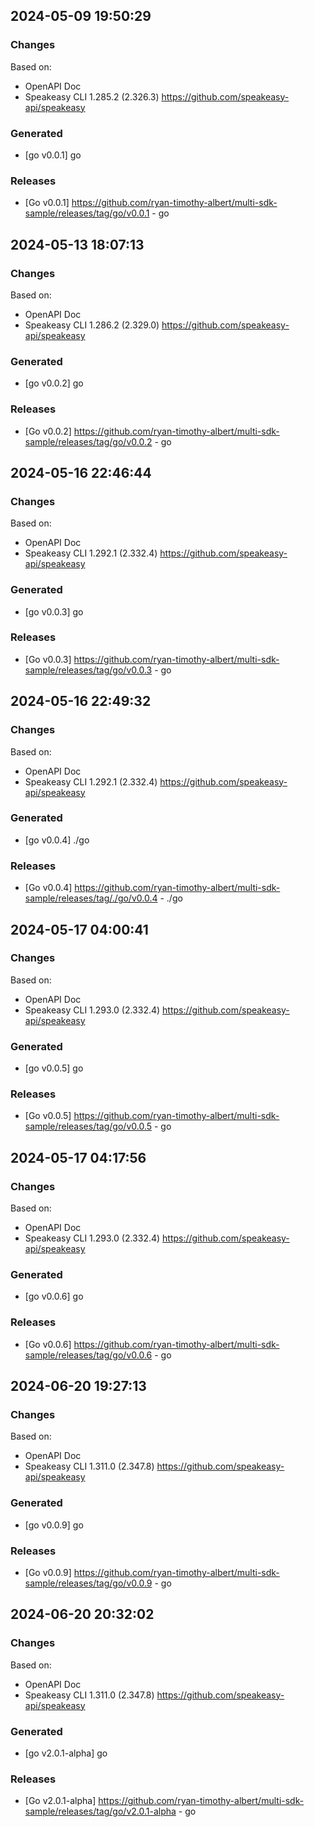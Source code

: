 

## 2024-05-09 19:50:29
### Changes
Based on:
- OpenAPI Doc  
- Speakeasy CLI 1.285.2 (2.326.3) https://github.com/speakeasy-api/speakeasy
### Generated
- [go v0.0.1] go
### Releases
- [Go v0.0.1] https://github.com/ryan-timothy-albert/multi-sdk-sample/releases/tag/go/v0.0.1 - go

## 2024-05-13 18:07:13
### Changes
Based on:
- OpenAPI Doc  
- Speakeasy CLI 1.286.2 (2.329.0) https://github.com/speakeasy-api/speakeasy
### Generated
- [go v0.0.2] go
### Releases
- [Go v0.0.2] https://github.com/ryan-timothy-albert/multi-sdk-sample/releases/tag/go/v0.0.2 - go

## 2024-05-16 22:46:44
### Changes
Based on:
- OpenAPI Doc  
- Speakeasy CLI 1.292.1 (2.332.4) https://github.com/speakeasy-api/speakeasy
### Generated
- [go v0.0.3] go
### Releases
- [Go v0.0.3] https://github.com/ryan-timothy-albert/multi-sdk-sample/releases/tag/go/v0.0.3 - go

## 2024-05-16 22:49:32
### Changes
Based on:
- OpenAPI Doc  
- Speakeasy CLI 1.292.1 (2.332.4) https://github.com/speakeasy-api/speakeasy
### Generated
- [go v0.0.4] ./go
### Releases
- [Go v0.0.4] https://github.com/ryan-timothy-albert/multi-sdk-sample/releases/tag/./go/v0.0.4 - ./go

## 2024-05-17 04:00:41
### Changes
Based on:
- OpenAPI Doc  
- Speakeasy CLI 1.293.0 (2.332.4) https://github.com/speakeasy-api/speakeasy
### Generated
- [go v0.0.5] go
### Releases
- [Go v0.0.5] https://github.com/ryan-timothy-albert/multi-sdk-sample/releases/tag/go/v0.0.5 - go

## 2024-05-17 04:17:56
### Changes
Based on:
- OpenAPI Doc  
- Speakeasy CLI 1.293.0 (2.332.4) https://github.com/speakeasy-api/speakeasy
### Generated
- [go v0.0.6] go
### Releases
- [Go v0.0.6] https://github.com/ryan-timothy-albert/multi-sdk-sample/releases/tag/go/v0.0.6 - go

## 2024-06-20 19:27:13
### Changes
Based on:
- OpenAPI Doc  
- Speakeasy CLI 1.311.0 (2.347.8) https://github.com/speakeasy-api/speakeasy
### Generated
- [go v0.0.9] go
### Releases
- [Go v0.0.9] https://github.com/ryan-timothy-albert/multi-sdk-sample/releases/tag/go/v0.0.9 - go

## 2024-06-20 20:32:02
### Changes
Based on:
- OpenAPI Doc  
- Speakeasy CLI 1.311.0 (2.347.8) https://github.com/speakeasy-api/speakeasy
### Generated
- [go v2.0.1-alpha] go
### Releases
- [Go v2.0.1-alpha] https://github.com/ryan-timothy-albert/multi-sdk-sample/releases/tag/go/v2.0.1-alpha - go
